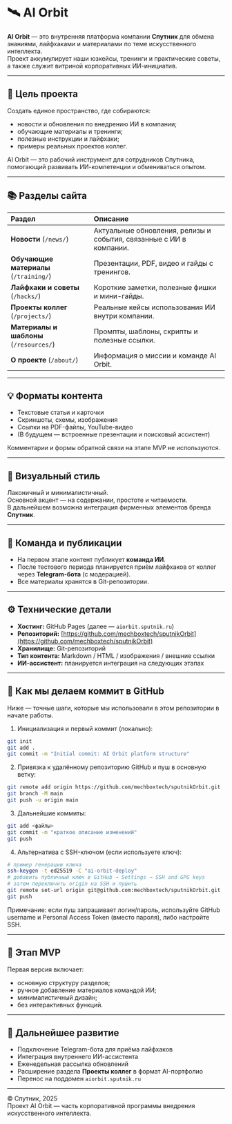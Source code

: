 # 🛰 AI Orbit

**AI Orbit** — это внутренняя платформа компании **Спутник** для обмена знаниями, лайфхаками и материалами по теме искусственного интеллекта.  
Проект аккумулирует наши юзкейсы, тренинги и практические советы, а также служит витриной корпоративных ИИ-инициатив.

---

## 🎯 Цель проекта
Создать единое пространство, где собираются:
- новости и обновления по внедрению ИИ в компании;
- обучающие материалы и тренинги;
- полезные инструкции и лайфхаки;
- примеры реальных проектов коллег.

AI Orbit — это рабочий инструмент для сотрудников Спутника, помогающий развивать ИИ-компетенции и обмениваться опытом.

---

## 📚 Разделы сайта
| Раздел | Описание |
|:--|:--|
| **Новости** (`/news/`) | Актуальные обновления, релизы и события, связанные с ИИ в компании. |
| **Обучающие материалы** (`/training/`) | Презентации, PDF, видео и гайды с тренингов. |
| **Лайфхаки и советы** (`/hacks/`) | Короткие заметки, полезные фишки и мини-гайды. |
| **Проекты коллег** (`/projects/`) | Реальные кейсы использования ИИ внутри компании. |
| **Материалы и шаблоны** (`/resources/`) | Промпты, шаблоны, скрипты и полезные ссылки. |
| **О проекте** (`/about/`) | Информация о миссии и команде AI Orbit. |

---

## 💡 Форматы контента
- Текстовые статьи и карточки  
- Скриншоты, схемы, изображения  
- Ссылки на PDF-файлы, YouTube-видео  
- (В будущем — встроенные презентации и поисковый ассистент)

Комментарии и формы обратной связи на этапе MVP не используются.

---

## 🧩 Визуальный стиль
Лаконичный и минималистичный.  
Основной акцент — на содержании, простоте и читаемости.  
В дальнейшем возможна интеграция фирменных элементов бренда **Спутник**.

---

## 👥 Команда и публикации
- На первом этапе контент публикует **команда ИИ**.  
- После тестового периода планируется приём лайфхаков от коллег через **Telegram-бота** (с модерацией).  
- Все материалы хранятся в Git-репозитории.

---

## ⚙️ Технические детали
- **Хостинг:** GitHub Pages (далее — `aiorbit.sputnik.ru`)  
- **Репозиторий:** [https://github.com/mechboxtech/sputnikOrbit](https://github.com/mechboxtech/sputnikOrbit)
- **Хранилище:** Git-репозиторий  
- **Тип контента:** Markdown / HTML / изображения / внешние ссылки  
- **ИИ-ассистент:** планируется интеграция на следующих этапах

---

## 💾 Как мы делаем коммит в GitHub

Ниже — точные шаги, которые мы использовали в этом репозитории в начале работы.

1) Инициализация и первый коммит (локально):

```bash
git init
git add .
git commit -m "Initial commit: AI Orbit platform structure"
```

2) Привязка к удалённому репозиторию GitHub и пуш в основную ветку:

```bash
git remote add origin https://github.com/mechboxtech/sputnikOrbit.git
git branch -M main
git push -u origin main
```

3) Дальнейшие коммиты:

```bash
git add <файлы>
git commit -m "краткое описание изменений"
git push
```

4) Альтернатива с SSH-ключом (если используете ключ):

```bash
# пример генерации ключа
ssh-keygen -t ed25519 -C "ai-orbit-deploy"
# добавить публичный ключ в GitHub → Settings → SSH and GPG keys
# затем переключить origin на SSH и пушить
git remote set-url origin git@github.com:mechboxtech/sputnikOrbit.git
git push
```

Примечание: если пуш запрашивает логин/пароль, используйте GitHub username и
Personal Access Token (вместо пароля), либо настройте SSH.

---

## 🚀 Этап MVP
Первая версия включает:
- основную структуру разделов;
- ручное добавление материалов командой ИИ;
- минималистичный дизайн;
- без интерактивных функций.

---

## 🔭 Дальнейшее развитие
- Подключение Telegram-бота для приёма лайфхаков  
- Интеграция внутреннего ИИ-ассистента  
- Еженедельная рассылка обновлений  
- Расширение раздела **Проекты коллег** в формат AI-портфолио  
- Перенос на поддомен `aiorbit.sputnik.ru`

---

© Спутник, 2025  
Проект AI Orbit — часть корпоративной программы внедрения искусственного интеллекта.
